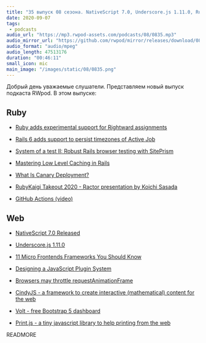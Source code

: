 ```yaml
---
title: "35 выпуск 08 сезона. NativeScript 7.0, Underscore.js 1.11.0, Ruby Rightward assignments, RubyKaigi Takeout 2020 и прочее"
date: 2020-09-07
tags:
 - podcasts
audio_url: "https://mp3.rwpod-assets.com/podcasts/08/0835.mp3"
audio_mirror_url: "https://github.com/rwpod/mirror/releases/download/08.35/0835.mp3"
audio_format: "audio/mpeg"
audio_length: 47513176
duration: "00:46:11"
small_icon: mic
main_image: "/images/static/08/0835.png"
---
```


Добрый день уважаемые слушатели. Представляем новый выпуск подкаста RWpod. В этом выпуске:

## Ruby

 - [Ruby adds experimental support for Rightward assignments](https://blog.saeloun.com/2020/08/31/ruby-adds-experimental-rightward-assignment)
 - [Rails 6 adds support to persist timezones of Active Job](https://blog.bigbinary.com/2020/09/01/rails-6-add-timezone-support-in-active-job.html)
 - [System of a test II: Robust Rails browser testing with SitePrism](https://evilmartians.com/chronicles/system-of-a-test-2-robust-rails-browser-testing-with-siteprism)


 - [Mastering Low Level Caching in Rails](https://www.honeybadger.io/blog/rails-low-level-caching/)
 - [What Is Canary Deployment?](https://semaphoreci.com/blog/what-is-canary-deployment)
 - [RubyKaigi Takeout 2020 - Ractor presentation by Koichi Sasada](https://www.youtube.com/watch?v=2ZcdiVSERuY&feature=youtu.be&t=473)
 - [GitHub Actions (video)](https://www.driftingruby.com/episodes/github-actions)

## Web

 - [NativeScript 7.0 Released](https://nativescript.org/blog/nativescript-7-announcement/)
 - [Underscore.js 1.11.0](https://underscorejs.org/#1.11.0)
 - [11 Micro Frontends Frameworks You Should Know](https://itnext.io/11-micro-frontends-frameworks-you-should-know-b66913b9cd20)


 - [Designing a JavaScript Plugin System](https://css-tricks.com/designing-a-javascript-plugin-system/)
 - [Browsers may throttle requestAnimationFrame](https://mattperry.is/writing-code/browsers-may-throttle-requestanimationframe-to-30fps)
 - [CindyJS - a framework to create interactive (mathematical) content for the web](https://cindyjs.org/)
 - [Volt - free Bootstrap 5 dashboard](https://demo.themesberg.com/volt/)
 - [Print.js - a tiny javascript library to help printing from the web](https://printjs.crabbly.com/)

READMORE
